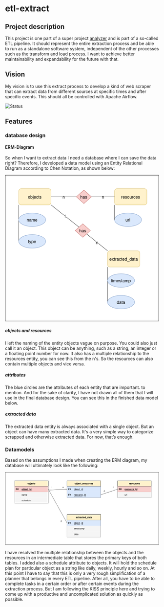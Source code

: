 # etl-extract
## Project description
This project is one part of a super project [analyzer](https://github.com/JuginPower/analyzer) and is part of a so-called 
ETL pipeline. It should represent the entire extraction process and be able to run as a standalone software system, 
independent of the other processes such as the transform and load process. I want to achieve better maintainability and 
expandability for the future with that.

## Vision
My vision is to use this extract process to develop a kind of web scraper that can extract data from different sources 
at specific times and after specific events. This should all be controlled with Apache Airflow.

![Status](https://img.shields.io/badge/Status-In%20Development-yellow)
## Features

### database design
#### ERM-Diagram
So when I want to extract data I need a database where I can save the data right? Therefore, I developed a data model 
using an Entity Relational Diagram according to Chen Notation, as shown below:

![etl-extract-ERM.png](docs/pics/etl-extract-ERM.png)

##### objects and resources
I left the naming of the entity objects vague on purpose. You could also just call it an object. This object can be 
anything, such as a string, an integer or a floating point number for now. It also has a multiple relationship to the 
resources entity, you can see this from the n's. So the resources can also contain multiple objects and vice versa.

##### attributes
The blue circles are the attributes of each entity that are important.
to mention. And for the sake of clarity, I have not drawn all of them that I will use in the final database design. 
You can see this in the finished data model below.

##### extracted data
The extracted data entity is always associated with a single object. But an object can have many extracted data.
It's a very simple way to categorize scrapped and otherwise extracted data. For now, that’s enough.

### Datamodels
Based on the assumptions I made when creating the ERM diagram, my database will ultimately look like the following:

![etl-extract-DB.png](docs/pics/etl-extract-DB.png)

I have resolved the multiple relationship between the objects and the resources in an intermediate table that stores 
the primary keys of both tables. I added also a schedule attribute to objects. It will hold the schedule plan for 
particular object as a string like daily, weekly, hourly and so on.
At this point I have to say that this is only a very rough simplification of a planner that belongs in every ETL 
pipeline. After all, you have to be able to complete tasks in a certain order or after certain events during the 
extraction process. But I am following the KISS principle here and trying to come up with a productive and 
uncomplicated solution as quickly as possible.